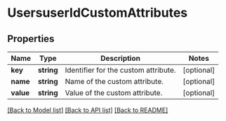# UsersuserIdCustomAttributes

## Properties
Name | Type | Description | Notes
------------ | ------------- | ------------- | -------------
**key** | **string** | Identifier for the custom attribute. | [optional] 
**name** | **string** | Name of the custom attribute. | [optional] 
**value** | **string** | Value of the custom attribute. | [optional] 

[[Back to Model list]](../README.md#documentation-for-models) [[Back to API list]](../README.md#documentation-for-api-endpoints) [[Back to README]](../README.md)


